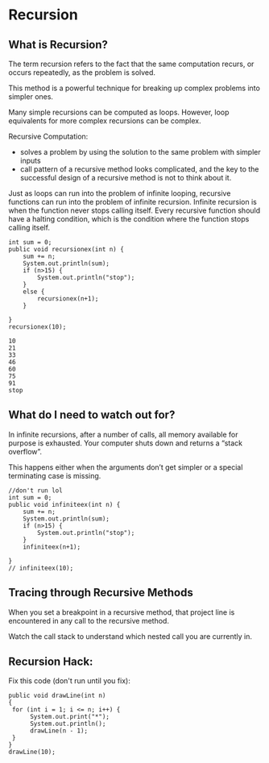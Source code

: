 # Recursion

## What is Recursion?
The term recursion refers to the fact that the same computation recurs, or occurs repeatedly, as the problem is solved.

This method is a powerful technique for breaking up complex problems into simpler ones.

Many simple recursions can be computed as loops. However, loop equivalents for more complex recursions can be complex.

Recursive Computation:
- solves a problem by using the solution to the same problem with simpler inputs
- call pattern of a recursive method looks complicated, and the key to the successful design of a recursive method is not to think about it.

Just as loops can run into the problem of infinite looping, recursive functions can run into the problem of infinite recursion. Infinite recursion is when the function never stops calling itself. Every recursive function should have a halting condition, which is the condition where the function stops calling itself.

```
int sum = 0;
public void recursionex(int n) {
    sum += n;
    System.out.println(sum);
    if (n>15) {
        System.out.println("stop");
    }
    else {
        recursionex(n+1);
    }
  
}
recursionex(10);
```

```
10
21
33
46
60
75
91
stop
```

## What do I need to watch out for?
In infinite recursions, after a number of calls, all memory available for purpose is exhausted. Your computer shuts down and returns a “stack overflow”. 

This happens either when the arguments don’t get simpler or a special terminating case is missing.

```
//don't run lol
int sum = 0;
public void infiniteex(int n) {
    sum += n;
    System.out.println(sum);
    if (n>15) {
        System.out.println("stop");
    }
    infiniteex(n+1);
  
}
// infiniteex(10);
```

## Tracing through Recursive Methods
When you set a breakpoint in a recursive method, that project line is encountered in any call to the recursive method.

Watch the call stack to understand which nested call you are currently in.

## Recursion Hack:
Fix this code (don't run until you fix):

```
public void drawLine(int n)
{
 for (int i = 1; i <= n; i++) {
      System.out.print("*");
      System.out.println();
      drawLine(n - 1);
 }
}
drawLine(10);
```
